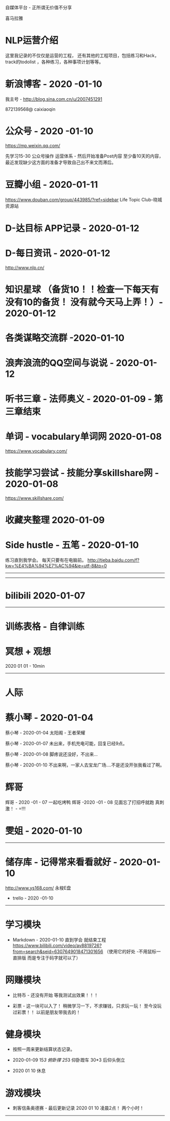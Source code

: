 
自媒体平台 - 正所谓无价值不分享 


喜马拉雅 

# NLP运营介绍 

这里我记录的不仅仅是运营的工程， 还有其他的工程项目，包括练习和Hack，track的todolist ，各种练习，各种事项计划等等。

# 新浪博客 - 2020 -01-10

我主号 - http://blog.sina.com.cn/u/2007451291  

872139568@ caixiaoqin

# 公众号 - 2020 -01-10
https://mp.weixin.qq.com/

先学习15-30 公众号操作 运营体系 - 然后开始准备Post内容 至少备10天的内容， 最近发现缺少这方面的准备才导致自己出不来文而滞后。

# 豆瓣小组 - 2020-01-11

https://www.douban.com/group/443985/?ref=sidebar  Life Topic Club-晓城资源站

# D-达目标 APP记录 - 2020-01-12 

# D-每日资讯 - 2020-01-12

http://www.nlp.cn/ 

# 知识星球 （备货10！！检查一下每天有没有10的备货！ 没有就今天马上弄！）- 2020-01-12

# 各类谋略交流群 -2020-01-10 

# 浪奔浪流的QQ空间与说说 - 2020-01-12 

# 听书三章 - 法师奥义 - 2020-01-09 - 第三章结束

# 单词 - vocabulary单词网  2020-01-08

https://www.vocabulary.com/

# 技能学习尝试 - 技能分享skillshare网  - 2020-01-08

https://www.skillshare.com/ 

# 收藏夹整理 2020-01-09

# Side hustle - 五笔 - 2020-01-10  

练习直到我学会。 每天只要有在电脑前。
http://tieba.baidu.com/f?kw=%E4%BA%94%E7%AC%94&ie=utf-8&tp=0

--------------------------------------------------------------------------------------



---------------------------------------------------------------------------------------

# bilibili 2020-01-07 



--------------------------------------------------------------------------
# 训练表格 - 自律训练


# 冥想 + 观想
2020 01 01 - 10min 

--------------------------------------------------------------

# 人际

# 蔡小琴 - 2020-01-04
蔡小琴 - 2020-01-04 太阳阁 - 王者荣耀 

蔡小琴 - 2020-01-07 未出来，手机充电可能，回复已经9点。

蔡小琴 - 2020-01-08 脚疼说还没好，不出来...

蔡小琴 - 2020-01-10 不出来啊，一家人去宝龙广场....不是还没开张我看过了啊。

# 辉哥
辉哥 - 2020 -01 - 07 一起吃烤鸭
辉哥 -2020 -01 - 08 见面忘了打招呼就跑 真刺激！ - =!!!

# 雯姐 - 2020-01-10

------------------------------------------------

# 储存库 - 记得常来看看就好 - 2020-01-10

http://www.ys168.com/  永梭E盘

- trello - 2020 -01-10


----------------------------------------------------------------

# 学习模块

- Markdown - 2020-01-10  直到学会 就结束工程
https://www.bilibili.com/video/av8819726?from=search&seid=6307649018471301656
（使用它的好处 -不用鼠标一直排版 而是专注于码字就可以了）

# 网赚模块

- 比特币  -  还没有开始 等我测试出效果！！！

- 彩票 - 这一块可以入了！    稍微学习一下，不求赚钱，只求玩一玩！ 至今没玩过彩票！！ 以前是朋友带我去的！


# 健身模块 

- 按照一周来更新结算状态记录。

- 2020-01-09 15*3 俯卧撑  25*3 仰卧蹬车  30*3 后仰头倒立 
-  2020 01 10 休息 

# 游戏模块

- 刺客信条奥德赛 - 最后更新记录 2020 01 10 凌晨2点！ 两个小时！
-----------------------------------------------------------------------------

